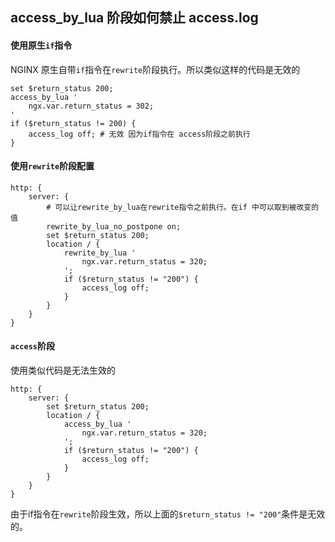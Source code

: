 ## access_by_lua 阶段如何禁止 access.log

#### 使用原生`if`指令

NGINX 原生自带`if`指令在`rewrite`阶段执行。所以类似这样的代码是无效的

```
set $return_status 200;
access_by_lua '
    ngx.var.return_status = 302;
'
if ($return_status != 200) {
    access_log off; # 无效 因为if指令在 access阶段之前执行
}
```

#### 使用`rewrite`阶段配置

```
http: {
    server: {
        # 可以让rewrite_by_lua在rewrite指令之前执行。在if 中可以取到被改变的值
        rewrite_by_lua_no_postpone on;
        set $return_status 200;
        location / {
            rewrite_by_lua '
                ngx.var.return_status = 320;
            ';
            if ($return_status != "200") {
                access_log off;
            }
        }
    }
}
```

#### `access`阶段
使用类似代码是无法生效的
```
http: {
    server: {
        set $return_status 200;
        location / {
            access_by_lua '
                ngx.var.return_status = 320;
            ';
            if ($return_status != "200") {
                access_log off;
            }
        }
    }
}
```
由于if指令在`rewrite`阶段生效，所以上面的`$return_status != "200"`条件是无效的。

